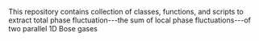 This repository contains collection of classes, functions, and scripts to extract total phase fluctuation---the sum of local phase fluctuations---of two parallel 1D Bose gases
